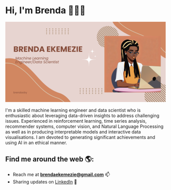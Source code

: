 # Hi, I'm Brenda 👩🏾‍💻


<img src="https://github.com/brendaoby/brendaoby/blob/main/Github_banner.png" alt="banner that says Brenda Ekemezie - machine learning engineer and data scientist alongside a cartoon illustration">

I'm a skilled machine learning engineer and data scientist who is enthusiastic about leveraging data-driven insights to address challenging issues. Experienced in reinforcement learning, time series analysis, recommender systems, computer vision, and Natural Language Processing as well as in producing interpretable models and interactive data visualisations. I am devoted to generating significant achievements and using AI in an ethical manner.

## Find me around the web 🌎:
- Reach me at **brendaekemezie@gmail.com** 📫
- Sharing updates on <a href="https://www.linkedin.com/in/brenda-ekemezie-37564318b/">LinkedIn</a> 💼
